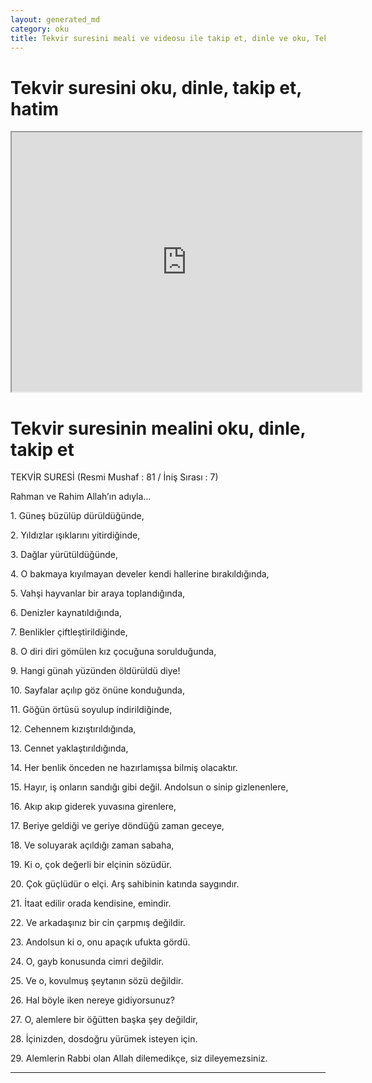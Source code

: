 ```yaml
---
layout: generated_md
category: oku
title: Tekvir suresini meali ve videosu ile takip et, dinle ve oku, Tekvir dinle, Tekvir meali, hatim dinle, hatim yap.
---
```


<div class="container">
  <div class="row">
    <div class="col-lg-12">
      <h1>Tekvir suresini oku, dinle, takip et, hatim</h1>
      <div class="div-youtube-embed">
        <iframe width="560" height="415" src="https://www.youtube.com/embed/">frameborder="0" allowfullscreen></iframe>
      </div>
    </div>
  </div>

  <div class="row">
    <div class="col-lg-12">
      <h1>Tekvir suresinin mealini oku, dinle, takip et</h1>
      <div><p></p><p></p><p>TEKVİR SURESİ (Resmi Mushaf : 81 / İniş Sırası : 7)</p><p>Rahman ve Rahim Allah’ın adıyla…</p><p></p><p></p><p>1. Güneş büzülüp dürüldüğünde,</p><p></p><p></p><p>2. Yıldızlar ışıklarını yitirdiğinde,</p><p></p><p></p><p>3. Dağlar yürütüldüğünde,</p><p></p><p></p><p>4. O bakmaya kıyılmayan develer kendi hallerine bırakıldığında,</p><p></p><p></p><p>5. Vahşi hayvanlar bir araya toplandığında,</p><p></p><p></p><p>6. Denizler kaynatıldığında,</p><p></p><p></p><p>7. Benlikler çiftleştirildiğinde,</p><p></p><p></p><p>8. O diri diri gömülen kız çocuğuna sorulduğunda,</p><p></p><p></p><p>9. Hangi günah yüzünden öldürüldü diye!</p><p></p><p></p><p>10. Sayfalar açılıp göz önüne konduğunda,</p><p></p><p></p><p>11. Göğün örtüsü soyulup indirildiğinde,</p><p></p><p></p><p>12. Cehennem kızıştırıldığında,</p><p></p><p></p><p>13. Cennet yaklaştırıldığında,</p><p></p><p></p><p>14. Her benlik önceden ne hazırlamışsa bilmiş olacaktır.</p><p></p><p></p><p>15. Hayır, iş onların sandığı gibi değil. Andolsun o sinip gizlenenlere,</p><p></p><p></p><p>16. Akıp akıp giderek yuvasına girenlere,</p><p></p><p></p><p>17. Beriye geldiği ve geriye döndüğü zaman geceye,</p><p></p><p></p><p>18. Ve soluyarak açıldığı zaman sabaha,</p><p></p><p></p><p>19. Ki o, çok değerli bir elçinin sözüdür.</p><p></p><p></p><p>20. Çok güçlüdür o elçi. Arş sahibinin katında saygındır.</p><p></p><p></p><p>21. İtaat edilir orada kendisine, emindir.</p><p></p><p></p><p>22. Ve arkadaşınız bir cin çarpmış değildir.</p><p></p><p></p><p>23. Andolsun ki o, onu apaçık ufukta gördü.</p><p></p><p></p><p>24. O, gayb konusunda cimri değildir.</p><p></p><p></p><p>25. Ve o, kovulmuş şeytanın sözü değildir.</p><p></p><p></p><p>26. Hal böyle iken nereye gidiyorsunuz?</p><p></p><p></p><p>27. O, alemlere bir öğütten başka şey değildir,</p><p></p><p></p><p>28. İçinizden, dosdoğru yürümek isteyen için.</p><p></p><p></p><p>29. Alemlerin Rabbi olan Allah dilemedikçe, siz dileyemezsiniz.</p><p></p><p></p></div>
    </div>
  </div>
</div>
<hr />